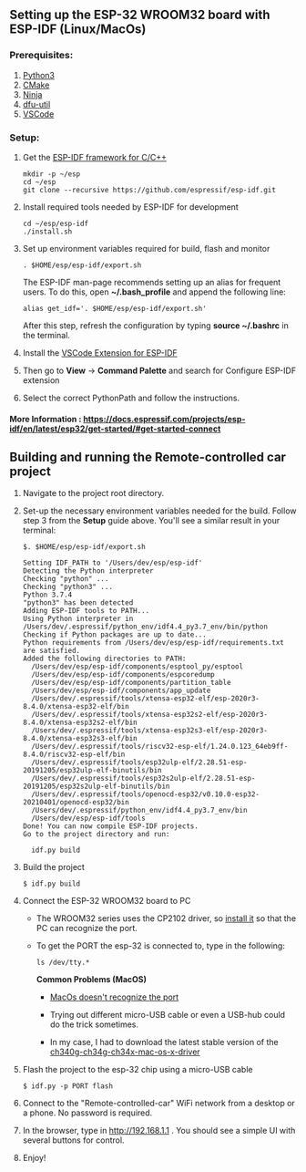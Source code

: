 ## Setting up the ESP-32 WROOM32 board with ESP-IDF (Linux/MacOs)

  

### Prerequisites:

1) [Python3](https://www.python.org/downloads/)
2) [CMake](https://cmake.org/)
3) [Ninja](https://ninja-build.org/)
4) [dfu-util](http://dfu-util.sourceforge.net/)
5) [VSCode](https://code.visualstudio.com/download)

### Setup:

1) Get the [ESP-IDF framework for C/C++](https://github.com/espressif/esp-idf)
	```
	mkdir -p ~/esp
	cd ~/esp
	git clone --recursive https://github.com/espressif/esp-idf.git
	```
2) Install required tools needed by ESP-IDF for development
	```
	cd ~/esp/esp-idf
	./install.sh
	```
3) Set up environment variables required for build, flash and monitor
	```
	. $HOME/esp/esp-idf/export.sh
	```
	The ESP-IDF man-page recommends setting up an alias for frequent users. To do this, open __~/.bash_profile__ and append the following line: 
	```
	alias get_idf='. $HOME/esp/esp-idf/export.sh'
	```	  
	After this step, refresh the configuration by typing __source ~/.bashrc__ in the terminal.

4) Install the [VSCode Extension for ESP-IDF](https://marketplace.visualstudio.com/items?itemName=espressif.esp-idf-extension)

5) Then go to __View__ -> __Command Palette__ and search for Configure ESP-IDF extension

6) Select the correct PythonPath and follow the instructions.

#### More Information : https://docs.espressif.com/projects/esp-idf/en/latest/esp32/get-started/#get-started-connect
  
  ## Building and running the Remote-controlled car project

1) Navigate to the project root directory.

2) Set-up the necessary environment variables needed for the build. Follow step 3 from the __Setup__ guide above. You'll see a similar result in your terminal:

	```
	$. $HOME/esp/esp-idf/export.sh
	
	Setting IDF_PATH to '/Users/dev/esp/esp-idf'
	Detecting the Python interpreter
	Checking "python" ...
	Checking "python3" ...
	Python 3.7.4
	"python3" has been detected
	Adding ESP-IDF tools to PATH...
	Using Python interpreter in /Users/dev/.espressif/python_env/idf4.4_py3.7_env/bin/python
	Checking if Python packages are up to date...
	Python requirements from /Users/dev/esp/esp-idf/requirements.txt are satisfied.
	Added the following directories to PATH:
	  /Users/dev/esp/esp-idf/components/esptool_py/esptool
	  /Users/dev/esp/esp-idf/components/espcoredump
	  /Users/dev/esp/esp-idf/components/partition_table
	  /Users/dev/esp/esp-idf/components/app_update
	  /Users/dev/.espressif/tools/xtensa-esp32-elf/esp-2020r3-8.4.0/xtensa-esp32-elf/bin
	  /Users/dev/.espressif/tools/xtensa-esp32s2-elf/esp-2020r3-8.4.0/xtensa-esp32s2-elf/bin
	  /Users/dev/.espressif/tools/xtensa-esp32s3-elf/esp-2020r3-8.4.0/xtensa-esp32s3-elf/bin
	  /Users/dev/.espressif/tools/riscv32-esp-elf/1.24.0.123_64eb9ff-8.4.0/riscv32-esp-elf/bin
	  /Users/dev/.espressif/tools/esp32ulp-elf/2.28.51-esp-20191205/esp32ulp-elf-binutils/bin
	  /Users/dev/.espressif/tools/esp32s2ulp-elf/2.28.51-esp-20191205/esp32s2ulp-elf-binutils/bin
	  /Users/dev/.espressif/tools/openocd-esp32/v0.10.0-esp32-20210401/openocd-esp32/bin
	  /Users/dev/.espressif/python_env/idf4.4_py3.7_env/bin
	  /Users/dev/esp/esp-idf/tools
	Done! You can now compile ESP-IDF projects.
	Go to the project directory and run:

	  idf.py build
	```

3) Build the project
	```
	$ idf.py build
	```

4) Connect the ESP-32 WROOM32 board to PC

	* The WROOM32 series uses the CP2102 driver, so [install it](https://www.silabs.com/developers/usb-to-uart-bridge-vcp-drivers) so that the PC can recognize the port.
	* To get the PORT the esp-32 is connected to, type in the following:
		```
		ls /dev/tty.*
		```
	
		 __Common Problems (MacOS)__
		 
		* [MacOs doesn't recognize the port](https://github.com/espressif/arduino-esp32/issues/1084)
		
		* Trying out different micro-USB cable or even a USB-hub could do the trick sometimes.
		
		* In my case, I had to download the latest stable version of the [ch340g-ch34g-ch34x-mac-os-x-driver](https://github.com/adrianmihalko/ch340g-ch34g-ch34x-mac-os-x-driver)



5) Flash the project to the esp-32 chip using a micro-USB cable
	```
	$ idf.py -p PORT flash
	```
6) Connect to the "Remote-controlled-car" WiFi network from a desktop or a phone. No password is required.

7) In the browser, type in http://192.168.1.1 . You should see a simple UI with several buttons for control.

8) Enjoy!
